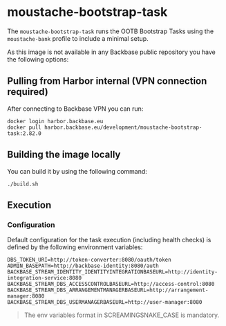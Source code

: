 # moustache-bootstrap-task

The `moustache-bootstrap-task` runs the OOTB Bootstrap Tasks using the `moustache-bank` profile to include a minimal
setup.

As this image is not available in any Backbase public repository you have the following options:

## Pulling from Harbor internal (VPN connection required)

After connecting to Backbase VPN you can run:

```shell
docker login harbor.backbase.eu
docker pull harbor.backbase.eu/development/moustache-bootstrap-task:2.82.0
```

## Building the image locally

You can build it by using the following command:

```shell
./build.sh
```

## Execution 

### Configuration

Default configuration for the task execution (including health checks) is defined by the following environment variables:

```properties
DBS_TOKEN_URI=http://token-converter:8080/oauth/token
ADMIN_BASEPATH=http://backbase-identity:8080/auth
BACKBASE_STREAM_IDENTITY_IDENTITYINTEGRATIONBASEURL=http://identity-integration-service:8080
BACKBASE_STREAM_DBS_ACCESSCONTROLBASEURL=http://access-control:8080
BACKBASE_STREAM_DBS_ARRANGEMENTMANAGERBASEURL=http://arrangement-manager:8080
BACKBASE_STREAM_DBS_USERMANAGERBASEURL=http://user-manager:8080
```

> The env variables format in SCREAMINGSNAKE_CASE is mandatory.
